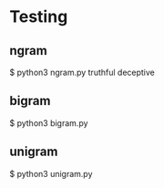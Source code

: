 # Testing

## ngram

$ python3 ngram.py truthful deceptive

## bigram

$ python3 bigram.py

## unigram

$ python3 unigram.py
